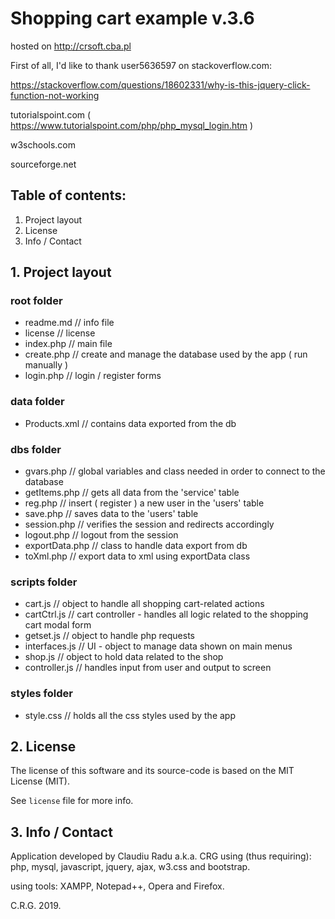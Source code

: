 # Shopping cart example v.3.6
hosted on http://crsoft.cba.pl

First of all, I'd like to thank user5636597 on stackoverflow.com:

https://stackoverflow.com/questions/18602331/why-is-this-jquery-click-function-not-working

tutorialspoint.com ( https://www.tutorialspoint.com/php/php_mysql_login.htm )

w3schools.com

sourceforge.net


## Table of contents:
1. Project layout
2. License
3. Info / Contact


## 1. Project layout
### root folder
- readme.md			// info file
- license			// license
- index.php			// main file
- create.php		// create and manage the database used by the app ( run manually )
- login.php			// login / register forms

### data folder
- Products.xml		// contains data exported from the db 

### dbs folder
- gvars.php			// global variables and class needed in order to connect to the database
- getItems.php		// gets all data from the 'service' table
- reg.php			// insert ( register ) a new user in the 'users' table
- save.php			// saves data to the 'users' table
- session.php		// verifies the session and redirects accordingly
- logout.php		// logout from the session
- exportData.php	// class to handle data export from db
- toXml.php			// export data to xml using exportData class

### scripts folder
- cart.js		// object to handle all shopping cart-related actions
- cartCtrl.js	// cart controller - handles all logic related to the shopping cart modal form
- getset.js		// object to handle php requests
- interfaces.js	// UI - object to manage data shown on main menus
- shop.js		// object to hold data related to the shop
- controller.js	// handles input from user and output to screen

### styles folder
- style.css		// holds all the css styles used by the app


## 2. License
The license of this software and its source-code is based on the MIT License (MIT).

See `license` file for more info.


## 3. Info / Contact
Application developed by Claudiu Radu a.k.a. CRG using (thus requiring): 
php, mysql, javascript, jquery, ajax, w3.css and bootstrap.

using tools: 
XAMPP, Notepad++, Opera and Firefox.

C.R.G. 2019.
